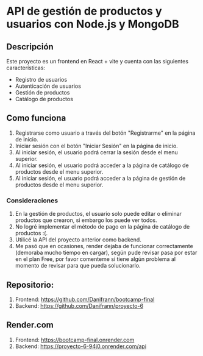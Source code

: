 # API de gestión de productos y usuarios con Node.js y MongoDB

## Descripción

Este proyecto es un frontend en React + vite y cuenta con las siguientes características:

- Registro de usuarios
- Autenticación de usuarios 
- Gestión de productos
- Catálogo de productos


## Como funciona

1. Registrarse como usuario a través del botón "Registrarme" en la página de inicio.
2. Iniciar sesión con el botón "Iniciar Sesión" en la página de inicio.
3. Al iniciar sesión, el usuario podrá cerrar la sesión desde el menu superior.
4. Al iniciar sesión, el usuario podrá acceder a la página de catálogo de productos desde el menu superior.
5. Al iniciar sesión, el usuario podrá acceder a la página de gestión de productos desde el menu superior.


### Consideraciones

1. En la gestión de productos, el usuario solo puede editar o eliminar productos que crearon, si embargo los puede ver todos.
2. No logré implementar el método de pago en la página de catálogo de productos :(.
3. Utilicé la API del proyecto anterior como backend.
4. Me pasó que en ocasiones, render dejaba de funcionar correctamente (demoraba mucho tiempo en cargar), según pude revisar pasa por estar en el plan Free, por favor comenteme si tiene algún problema al momento de revisar para que pueda solucionarlo.

## Repositorio:

1. Frontend: https://github.com/Danifrann/bootcamp-final
2. Backend: https://github.com/Danifrann/proyecto-6

## Render.com

1. Frontend: https://bootcamp-final.onrender.com
2. Backend: https://proyecto-6-94j0.onrender.com/api